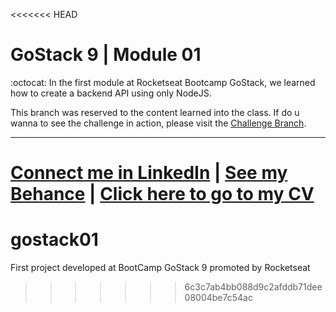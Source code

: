 <<<<<<< HEAD
# GoStack 9 | Module 01

:octocat: In the first module at Rocketseat Bootcamp GoStack, we learned how to create a backend API using only NodeJS.

This branch was reserved to the content learned into the class. If do u wanna to see the challenge in action, please visit the [Challenge Branch](https://github.com/LeuAlmeida/api.projects/tree/challenge).

<hr/>

[Connect me in LinkedIn](http://linkedin.com/in/leonardoalmeida99) | [See my Behance](http://behance.net/almeida99) | [Click here to go to my CV](https://leunardo.dev)
=======
# gostack01
First project developed at BootCamp GoStack 9 promoted by Rocketseat
>>>>>>> 6c3c7ab4bb088d9c2afddb71dee08004be7c54ac
